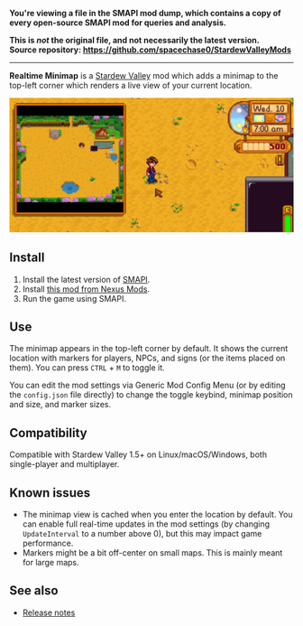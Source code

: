 **You're viewing a file in the SMAPI mod dump, which contains a copy of every open-source SMAPI mod
for queries and analysis.**

**This is _not_ the original file, and not necessarily the latest version.**  
**Source repository: https://github.com/spacechase0/StardewValleyMods**

----

**Realtime Minimap** is a [Stardew Valley](http://stardewvalley.net/) mod which adds a minimap to
the top-left corner which renders a live view of your current location.

![](screenshot.png)

## Install
1. Install the latest version of [SMAPI](https://smapi.io).
2. Install [this mod from Nexus Mods](http://www.nexusmods.com/stardewvalley/mods/9386).
3. Run the game using SMAPI.

## Use
The minimap appears in the top-left corner by default. It shows the current location with markers
for players, NPCs, and signs (or the items placed on them). You can press `CTRL` + `M` to toggle it.

You can edit the mod settings via Generic Mod Config Menu (or by editing the `config.json` file
directly) to change the toggle keybind, minimap position and size, and marker sizes.

## Compatibility
Compatible with Stardew Valley 1.5+ on Linux/macOS/Windows, both single-player and multiplayer.

## Known issues
* The minimap view is cached when you enter the location by default. You can enable full real-time
  updates in the mod settings (by changing `UpdateInterval` to a number above 0), but this may
  impact game performance.
* Markers might be a bit off-center on small maps. This is mainly meant for large maps.

## See also
* [Release notes](release-notes.md)
